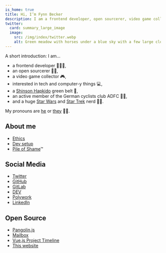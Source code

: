 ```yaml
---
is_home: true
title: Hi, I’m Fynn Becker
description: I am a frontend developer, open sourcerer, video game collector, interested in tech, and a Star Wars and Star Trek nerd 🖖🏻
twitter:
  card: summary_large_image
  image:
    src: /img/index/twitter.webp
    alt: Green meadow with horses under a blue sky with a few large clouds and two rainbow arcs.
---
```



A short introduction: I am…

* a frontend developer 🧑🏻‍💻,
* an open sourcerer 🧙🏻,
* a video game collector 🎮,
* interested in tech and computer-y things 💻,
* a [Shinson Hapkido](http://www.shinsonhapkido.org) green belt 🥋,
* an active member of the German cyclists club ADFC 🚴🏻,
* and a huge [Star Wars](https://twitter.com/mvsde/status/1408409600643190788) and [Star Trek](https://twitter.com/mvsde/status/1400519056374046726) nerd 🖖🏻.

My pronouns are [he](https://pronoun.is/he) or [they](https://pronoun.is/they) 🏳️‍🌈.

## About me

* [Ethics](ethics)
* [Dev setup](uses)
* [Pile of Shame](games)™

## Social Media

* [Twitter](https://twitter.com/mvsde)
* [GitHub](https://github.com/mvsde)
* [GitLab](https://gitlab.com/mvsde)
* [DEV](https://dev.to/mvsde)
* [Polywork](https://www.polywork.com/fynn)
* [LinkedIn](https://linkedin.com/in/fynn)

## Open Source

* [Pangolin.js](https://pangolinjs.org)
* [Mailbox](https://github.com/mvsde/mailbox)
* [Vue.js Project Timeline](https://github.com/mvsde/vue-project-timeline)
* [This website](https://github.com/mvsde/website)
